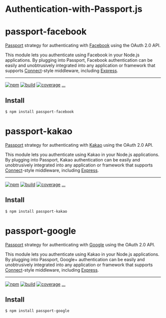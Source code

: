 # Authentication-with-Passport.js

# passport-facebook

[Passport](http://passportjs.org/) strategy for authenticating with [Facebook](http://www.facebook.com/)
using the OAuth 2.0 API.

This module lets you authenticate using Facebook in your Node.js applications.
By plugging into Passport, Facebook authentication can be easily and
unobtrusively integrated into any application or framework that supports
[Connect](http://www.senchalabs.org/connect/)-style middleware, including
[Express](http://expressjs.com/).

---


[![npm](https://img.shields.io/npm/v/passport-facebook.svg)](https://www.npmjs.com/package/passport-facebook)
[![build](https://img.shields.io/travis/jaredhanson/passport-facebook.svg)](https://travis-ci.org/jaredhanson/passport-facebook)
[![coverage](https://img.shields.io/coveralls/jaredhanson/passport-facebook.svg)](https://coveralls.io/github/jaredhanson/passport-facebook)
[...](https://github.com/Aziiiz/Authentication-with-Passport.js/wiki/Status)

## Install

    $ npm install passport-facebook



# passport-kakao

[Passport](http://passportjs.org/) strategy for authenticating with [Kakao](http://www.kakaocorp.com/)
using the OAuth 2.0 API.

This module lets you authenticate using Kakao in your Node.js applications.
By plugging into Passport, Kakao authentication can be easily and
unobtrusively integrated into any application or framework that supports
[Connect](http://www.senchalabs.org/connect/)-style middleware, including
[Express](http://expressjs.com/).

---


[![npm](https://img.shields.io/npm/v/passport-facebook.svg)](https://www.npmjs.com/package/passport-facebook)
[![build](https://img.shields.io/travis/jaredhanson/passport-facebook.svg)](https://travis-ci.org/jaredhanson/passport-facebook)
[![coverage](https://img.shields.io/coveralls/jaredhanson/passport-facebook.svg)](https://coveralls.io/github/jaredhanson/passport-facebook)
[...](https://github.com/Aziiiz/Authentication-with-Passport.js/wiki/Status)

## Install

    $ npm install passport-kakao



# passport-google

[Passport](http://passportjs.org/) strategy for authenticating with [Google](http://www.plus.google.com/)
using the OAuth 2.0 API.

This module lets you authenticate using Kakao in your Node.js applications.
By plugging into Passport, Google+ authentication can be easily and
unobtrusively integrated into any application or framework that supports
[Connect](http://www.senchalabs.org/connect/)-style middleware, including
[Express](http://expressjs.com/).

---


[![npm](https://img.shields.io/npm/v/passport-facebook.svg)](https://www.npmjs.com/package/passport-facebook)
[![build](https://img.shields.io/travis/jaredhanson/passport-facebook.svg)](https://travis-ci.org/jaredhanson/passport-facebook)
[![coverage](https://img.shields.io/coveralls/jaredhanson/passport-facebook.svg)](https://coveralls.io/github/jaredhanson/passport-facebook)
[...](https://github.com/Aziiiz/Authentication-with-Passport.js/wiki/Status)

## Install

    $ npm install passport-google
